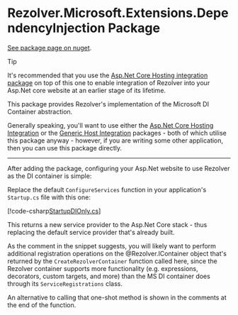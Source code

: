 ﻿# Rezolver.Microsoft.Extensions.DependencyInjection Package

[See package page on nuget](https://www.nuget.org/packages/Rezolver.Microsoft.Extensions.DependencyInjection).

> [!TIP]
> It's recommended that you use the [Asp.Net Core Hosting integration package](rezolver.microsoft.aspnetcore.hosting.md) 
> on top of this one to enable integration of Rezolver into your Asp.Net core website at an earlier stage of 
> its lifetime.

This package provides Rezolver's implementation of the Microsoft DI Container abstraction.

Generally speaking, you'll want to use either the [Asp.Net Core Hosting Integration](rezolver.microsoft.aspnetcore.hosting.md)
or the [Generic Host Integration](rezolver.microsoft.extensions.hosting.md) packages - both of which utilise this package
anyway - however, if you are writing some other application, then you can use this package directly.

---

After adding the package, configuring your Asp.Net website to use Rezolver as the DI container is simple:

Replace the default `ConfigureServices` function in your application's `Startup.cs` file with
this one:

[!code-csharp[StartupDIOnly.cs](../../../../../Examples/Rezolver.Examples.AspnetCore.1.1/StartupDIOnly.cs#example)]

This returns a new service provider to the Asp.Net Core stack - thus replacing the default service provider
that's already built.

As the comment in the snippet suggests, you will likely want to perform additional registration operations
on the @Rezolver.IContainer object that's returned by the `CreateRezolverContainer` function called here,
since the Rezolver container supports more functionality (e.g. expressions, decorators, custom targets, and more) 
than the MS DI container does through its `ServiceRegistrations` class.

An alternative to calling that one-shot method is shown in the comments at the end of the function.